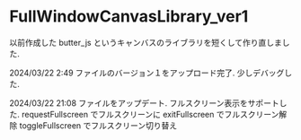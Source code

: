 # FullWindowCanvasLibrary_ver1

以前作成した butter_js というキャンバスのライブラリを短くして作り直しました.

2024/03/22 2:49
ファイルのバージョン１をアップロード完了.
少しデバッグした.

2024/03/22 21:08
ファイルをアップデート.
フルスクリーン表示をサポートした.
  requestFullscreen でフルスクリーンに
  exitFullscreen でフルスクリーン解除
  toggleFullscreen でフルスクリーン切り替え
